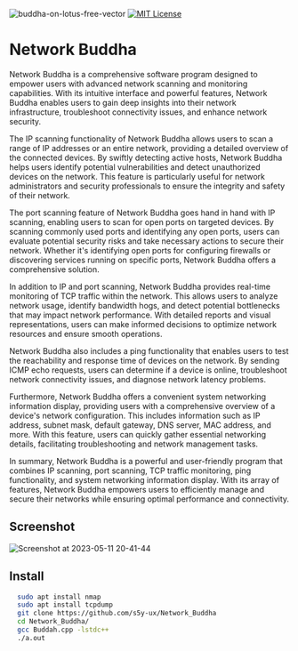 ![buddha-on-lotus-free-vector](https://github.com/s5y-ux/Network_Buddha/assets/59636597/9bf27e19-5742-4fbb-92b8-a7ecb54b68da)
[![MIT License](https://img.shields.io/badge/License-MIT-green.svg)](https://choosealicense.com/licenses/mit/)
# Network Buddha

Network Buddha is a comprehensive software program designed to empower users with advanced network scanning and monitoring capabilities. With its intuitive interface and powerful features, Network Buddha enables users to gain deep insights into their network infrastructure, troubleshoot connectivity issues, and enhance network security.

The IP scanning functionality of Network Buddha allows users to scan a range of IP addresses or an entire network, providing a detailed overview of the connected devices. By swiftly detecting active hosts, Network Buddha helps users identify potential vulnerabilities and detect unauthorized devices on the network. This feature is particularly useful for network administrators and security professionals to ensure the integrity and safety of their network.

The port scanning feature of Network Buddha goes hand in hand with IP scanning, enabling users to scan for open ports on targeted devices. By scanning commonly used ports and identifying any open ports, users can evaluate potential security risks and take necessary actions to secure their network. Whether it's identifying open ports for configuring firewalls or discovering services running on specific ports, Network Buddha offers a comprehensive solution.

In addition to IP and port scanning, Network Buddha provides real-time monitoring of TCP traffic within the network. This allows users to analyze network usage, identify bandwidth hogs, and detect potential bottlenecks that may impact network performance. With detailed reports and visual representations, users can make informed decisions to optimize network resources and ensure smooth operations.

Network Buddha also includes a ping functionality that enables users to test the reachability and response time of devices on the network. By sending ICMP echo requests, users can determine if a device is online, troubleshoot network connectivity issues, and diagnose network latency problems.

Furthermore, Network Buddha offers a convenient system networking information display, providing users with a comprehensive overview of a device's network configuration. This includes information such as IP address, subnet mask, default gateway, DNS server, MAC address, and more. With this feature, users can quickly gather essential networking details, facilitating troubleshooting and network management tasks.

In summary, Network Buddha is a powerful and user-friendly program that combines IP scanning, port scanning, TCP traffic monitoring, ping functionality, and system networking information display. With its array of features, Network Buddha empowers users to efficiently manage and secure their networks while ensuring optimal performance and connectivity.

## Screenshot
![Screenshot at 2023-05-11 20-41-44](https://github.com/s5y-ux/Network_Buddha/assets/59636597/7e080a26-c4ac-4640-9363-f5c306ba93d9)
## Install

```bash
  sudo apt install nmap
  sudo apt install tcpdump
  git clone https://github.com/s5y-ux/Network_Buddha
  cd Network_Buddha/
  gcc Buddah.cpp -lstdc++
  ./a.out
```

